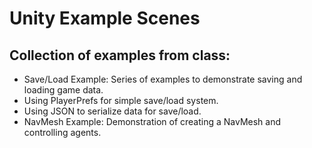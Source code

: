 # Unity Example Scenes
 ## Collection of examples from class:
 
- Save/Load Example: Series of examples to demonstrate saving and loading game data.
 - Using PlayerPrefs for simple save/load system.
 - Using JSON to serialize data for save/load.
- NavMesh Example: Demonstration of creating a NavMesh and controlling agents.
